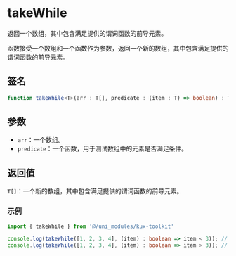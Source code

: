# takeWhile <Badge type="tip" text="^1.0.1" />

返回一个数组，其中包含满足提供的谓词函数的前导元素。

函数接受一个数组和一个函数作为参数，返回一个新的数组，其中包含满足提供的谓词函数的前导元素。

## 签名

```ts
function takeWhile<T>(arr : T[], predicate : (item : T) => boolean) : T[]
```

## 参数

- `arr`：一个数组。
- `predicate`：一个函数，用于测试数组中的元素是否满足条件。

## 返回值

`T[]`：一个新的数组，其中包含满足提供的谓词函数的前导元素。

### 示例

```ts
import { takeWhile } from '@/uni_modules/kux-toolkit'

console.log(takeWhile([1, 2, 3, 4], (item) : boolean => item < 3)); // [1, 2]
console.log(takeWhile([1, 2, 3, 4], (item) : boolean => item > 3)); // []
```
